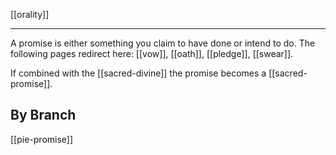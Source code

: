 [[orality]]

---

A promise is either something you claim to have done or intend to do. The following pages redirect here: [[vow]], [[oath]], [[pledge]], [[swear]].

If combined with the [[sacred-divine]] the promise becomes a [[sacred-promise]].

## By Branch
[[pie-promise]]